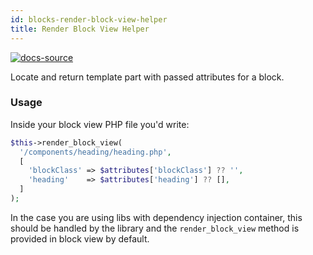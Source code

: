 ```yaml
---
id: blocks-render-block-view-helper
title: Render Block View Helper
---
```


[![docs-source](https://img.shields.io/badge/source-eigthshift--libs-blue?style=for-the-badge&logo=php&labelColor=2a2a2a)](https://github.com/infinum/eightshift-libs/blob/master/src/blocks/class-blocks.php)

Locate and return template part with passed attributes for a block.

### Usage

Inside your block view PHP file you'd write:

```php
$this->render_block_view(
  '/components/heading/heading.php',
  [
    'blockClass' => $attributes['blockClass'] ?? '',
    'heading'    => $attributes['heading'] ?? [],
  ]
);
```

In the case you are using libs with dependency injection container, this should be handled by the library and the `render_block_view` method is provided in block view by default.
